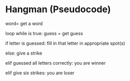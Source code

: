 # Hangman (Pseudocode)

word= get a word

loop while is true:
  guess = get guess

if letter is guessed:
  fill in that letter in appropriate spot(s)

else:
  give a strike

elif guessed all letters correctly:
  you are winner

elif give six strikes:
  you are loser
